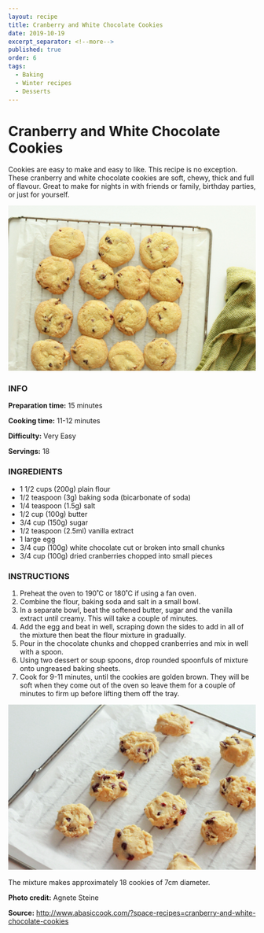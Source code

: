 ```yaml
---
layout: recipe
title: Cranberry and White Chocolate Cookies
date: 2019-10-19
excerpt_separator: <!--more-->
published: true
order: 6
tags:
  - Baking
  - Winter recipes
  - Desserts
---
```


# Cranberry and White Chocolate Cookies

Cookies are easy to make and easy to like. This recipe is no exception. These cranberry and white chocolate cookies are soft, chewy, thick and full of flavour. Great to make for nights in with friends or family, birthday parties, or just for yourself.

<!--more-->

[![Cranberry Cookies](/_uploads/IMG_0186_1copy.jpg)](/_uploads/IMG_0186_1copy.jpg)


### INFO

**Preparation time:** 15 minutes

**Cooking time:** 11-12 minutes

**Difficulty:** Very Easy

**Servings:** 18


### INGREDIENTS

- 1 1/2 cups (200g) plain flour
- 1/2 teaspoon (3g) baking soda (bicarbonate of soda)
- 1/4 teaspoon (1.5g) salt
- 1/2 cup (100g) butter
- 3/4 cup (150g) sugar
- 1/2 teaspoon (2.5ml) vanilla extract
- 1 large egg
- 3/4 cup (100g) white chocolate cut or broken into small chunks
- 3/4 cup (100g) dried cranberries chopped into small pieces


### INSTRUCTIONS

1.	Preheat the oven to 190˚C or 180˚C if using a fan oven.
2.	Combine the flour, baking soda and salt in a small bowl.
3.	In a separate bowl, beat the softened butter, sugar and the vanilla extract until creamy.  This will take a couple of minutes.
4.	Add the egg and beat in well, scraping down the sides to add in all of the mixture then beat the flour mixture in gradually.
5.	Pour in the chocolate chunks and chopped cranberries and mix in well with a spoon.
6.	Using two dessert or soup spoons, drop rounded spoonfuls of mixture onto ungreased baking sheets.
7.	Cook for 9-11 minutes, until the cookies are golden brown.  They will be soft when they come out of the oven so leave them for a couple of minutes to firm up before lifting them off the tray.

[![Cranberry Cookies](/_uploads/IMG_0168_1copy.jpg)](/_uploads/IMG_0168_1copy.jpg)


The mixture makes approximately 18 cookies of 7cm diameter.




**Photo credit:** Agnete Steine

**Source:** http://www.abasiccook.com/?space-recipes=cranberry-and-white-chocolate-cookies
